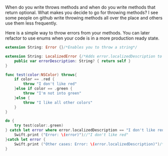 When do you write throws methods and when do you write methods that return optional. What makes you decide to go for throwing methods? I see some people on github write throwing methods all over the place and others use them less frequently. <!--more--> 

Here is a simple way to throw errors from your methods. You can later refactor to use enums when your code is in a more production ready state.

```swift
extension String: Error {}/*Enables you to throw a string*/

extension String: LocalizedError {/*Adds error.localizedDescription to Error instances*/
    public var errorDescription: String? { return self }
}

func test(color:NSColor) throws{
    if color == .red {
        throw "I don't like red"
    }else if color == .green {
        throw "I'm not into green"
    }else {
        throw "I like all other colors"
    }
}

do {
    try test(color:.green)
} catch let error where error.localizedDescription == "I don't like red"{
    Swift.print ("Error: \(error)")//"I don't like red"
}catch let error {
    Swift.print ("Other cases: Error: \(error.localizedDescription)")/*I like all other colors*/
}
```



